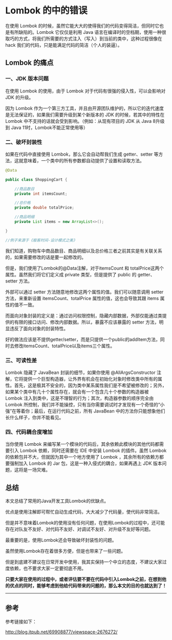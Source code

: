 # Lombok 的中的错误

在使用 Lombok 的时候，虽然它能大大的使得我们的代码变得简洁，但同时它也是有所缺陷的。Lombok 它仅仅是利用 Java 语言在编译时的空档期，使用一种很取巧的方式，将我们所需要的方式注入（写入）到当前的类中，这种过程很像在 hack 我们的代码，只是能满足代码的简洁（个人的装逼）。

## Lombok 的痛点

### 一、JDK 版本问题

在使用 Lombok 的使用，由于 Lombok 对于代码有很强的侵入性，可以会影响对 JDK 的升级。

因为 Lombok 作为一个第三方工具，并且由开源团队维护的，所以它的迭代速度是无法保证的，如果我们需要升级到某个新版本的 JDK 的时候，若其中的特性在 Lombok 中不支持的话就会受到影响。（例如：从现有项目的 JDK 从 Java 8升级到 Java 11时，Lombok不能正常使用等）

### 二、破坏封装性

如果在代码中直接使用 Lombok，那么它会自动帮我们生成 getter、setter  等方法，这就意味着，一个类中的所有参数都自动提供了设置和读取方法。

```java
@Data

public class ShoppingCart { 

    //商品数目
    private int itemsCount; 

    //总价格
    private double totalPrice; 

    //商品明细
    private List items = new ArrayList<>();

}

//例子来源于《极客时间-设计模式之美》
```

我们知道，购物车中商品数目、商品明细以及总价格三者之前其实是有关联关系的，如果需要修改的话是要一起修改的。

但是，我们使用了Lombok的@Data注解，对于itemsCount 和 totalPrice这两个属性。虽然我们将它们定义成 private 类型，但是提供了 public 的 getter、setter 方法。

外部可以通过 setter 方法随意地修改这两个属性的值。我们可以随意调用 setter 方法，来重新设置 itemsCount、totalPrice 属性的值，这也会导致其跟 items 属性的值不一致。

而面向对象封装的定义是：通过访问权限控制，隐藏内部数据，外部仅能通过类提供的有限的接口访问、修改内部数据。所以，暴露不应该暴露的 setter 方法，明显违反了面向对象的封装特性。

好的做法应该是不提供getter/setter，而是只提供一个public的addItem方法，同时去修改itemsCount、totalPrice以及items三个属性。	

### 三、可读性差

Lombok 隐藏了 JavaBean 封装的细节，如果你使用 @AllArgsConstructor 注解，它将提供一个巨型构造器，让外界有机会在初始化对象时修改类中所有的属性。首先，这是极其不安全的，因为类中某系属性我们是不希望被修改的；另外，如果某个类中有几十个属性存在，就会有一个包含几十个参数的构造器被 Lombok 注入到类中，这是不理智的行为；其次，构造器参数的顺序完全由 Lombok 所控制，我们并不能操控，只有当你需要调试时才发现有一个奇怪的“小强”在等着你；最后，在运行代码之前，所有 JavaBean 中的方法你只能想象他们长什么样子，你并不能看见。

### 四、代码耦合度增加

当你使用 Lombok 来编写某一个模块的代码后，其余依赖此模块的其他代码都需要引入 Lombok 依赖，同时还需要在 IDE 中安装 Lombok 的插件。虽然 Lombok 的依赖包并不大，但就因为其中一个地方使用了 Lombok ，其余所有的依赖方都要强制加入 Lombok 的 Jar 包，这是一种入侵式的耦合，如果再遇上 JDK 版本问题，这将是一场灾难。

## 总结

本文总结了常用的Java开发工具Lombok的优缺点。

优点是使用注解即可帮忙自动生成代码，大大减少了代码量，使代码非常简洁。

但是并不意味着Lombok的使用没有任何问题，在使用Lombok的过程中，还可能存在对队友不友好、对代码不友好、对调试不友好、对升级不友好等问题。

最重要的是，使用Lombok还会导致破坏封装性的问题。

虽然使用Lombok存在着很多方便，但是也带来了一些问题。

但是到底建不建议在日常开发中使用，我其实保持一个中立的态度，不建议大家过度依赖，也不要求大家一定要彻底不用。

**只要大家在使用的过程中，或者评估要不要在代码中引入Lombok之前，在想到他的优点的同时，能够考虑到他给代码带来的问题的，那么本文的目的也就达到了！**

------

## 参考

参考链接如下：

http://blog.itpub.net/69908877/viewspace-2676272/

